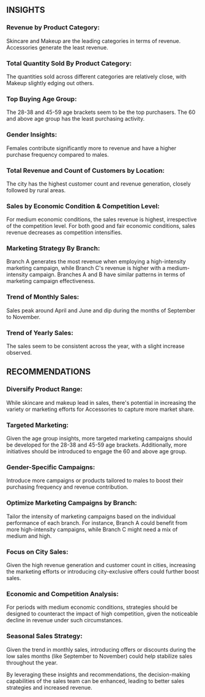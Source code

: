 ## INSIGHTS
### Revenue by Product Category:
Skincare and Makeup are the leading categories in terms of revenue.
Accessories generate the least revenue.

### Total Quantity Sold By Product Category:
The quantities sold across different categories are relatively close, with Makeup slightly edging out others.

### Top Buying Age Group:
The 28-38 and 45-59 age brackets seem to be the top purchasers.
The 60 and above age group has the least purchasing activity.

### Gender Insights:
Females contribute significantly more to revenue and have a higher purchase frequency compared to males.

### Total Revenue and Count of Customers by Location:
The city has the highest customer count and revenue generation, closely followed by rural areas.

### Sales by Economic Condition & Competition Level:
For medium economic conditions, the sales revenue is highest, irrespective of the competition level.
For both good and fair economic conditions, sales revenue decreases as competition intensifies.

### Marketing Strategy By Branch:
Branch A generates the most revenue when employing a high-intensity marketing campaign, while Branch C's revenue is higher with a medium-intensity campaign.
Branches A and B have similar patterns in terms of marketing campaign effectiveness.

### Trend of Monthly Sales:
Sales peak around April and June and dip during the months of September to November.

### Trend of Yearly Sales:
The sales seem to be consistent across the year, with a slight increase observed.


## RECOMMENDATIONS 
### Diversify Product Range: 
While skincare and makeup lead in sales, there's potential in increasing the variety or marketing efforts for Accessories to capture more market share.

### Targeted Marketing: 
Given the age group insights, more targeted marketing campaigns should be developed for the 28-38 and 45-59 age brackets. Additionally, more initiatives should be introduced to engage the 60 and above age group.

### Gender-Specific Campaigns: 
Introduce more campaigns or products tailored to males to boost their purchasing frequency and revenue contribution.

### Optimize Marketing Campaigns by Branch: 
Tailor the intensity of marketing campaigns based on the individual performance of each branch. For instance, Branch A could benefit from more 
high-intensity campaigns, while Branch C might need a mix of medium and high.

### Focus on City Sales: 
Given the high revenue generation and customer count in cities, increasing the marketing efforts or introducing city-exclusive offers could further boost sales.

### Economic and Competition Analysis: 
For periods with medium economic conditions, strategies should be designed to counteract the impact of high competition, given the noticeable decline in revenue under such circumstances.

### Seasonal Sales Strategy: 
Given the trend in monthly sales, introducing offers or discounts during the low sales months (like September to November) could help stabilize sales throughout the year.

By leveraging these insights and recommendations, the decision-making capabilities of the sales team can be enhanced, leading to better sales strategies and increased revenue.
 
